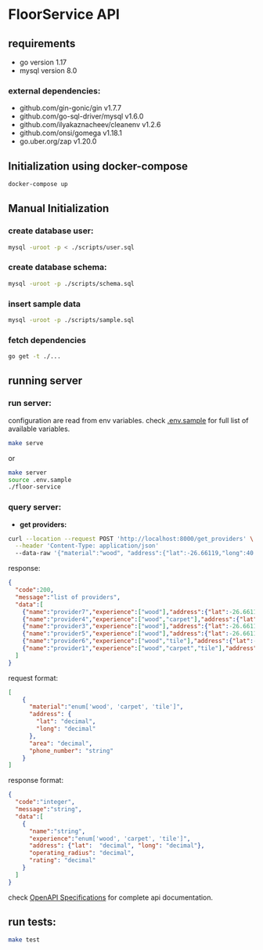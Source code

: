 # FloorService API
## requirements
- go version 1.17
- mysql version 8.0
### external dependencies:
- github.com/gin-gonic/gin v1.7.7
- github.com/go-sql-driver/mysql v1.6.0
- github.com/ilyakaznacheev/cleanenv v1.2.6
- github.com/onsi/gomega v1.18.1
- go.uber.org/zap v1.20.0
## Initialization using docker-compose
~~~bash
docker-compose up
~~~

## Manual Initialization
### create database user:
~~~bash
mysql -uroot -p < ./scripts/user.sql
~~~

### create database schema:
~~~bash
mysql -uroot -p ./scripts/schema.sql
~~~

### insert sample data
~~~bash
mysql -uroot -p ./scripts/sample.sql
~~~

### fetch dependencies
~~~bash
go get -t ./...
~~~

## running server
### run server:
configuration are read from env variables. check [.env.sample](.env.sample) for full list of available variables.
~~~bash
make serve
~~~
or
~~~bash
make server
source .env.sample
./floor-service
~~~

### query server:
- **get providers:**
~~~bash
curl --location --request POST 'http://localhost:8000/get_providers' \
  --header 'Content-Type: application/json'
  --data-raw '{"material":"wood", "address":{"lat":-26.66119,"long":40.95858}, "area":100, "phone_number":"1-800-2"}'
~~~
response:
~~~json
{
  "code":200,
  "message":"list of providers",
  "data":[
    {"name":"provider7","experience":["wood"],"address":{"lat":-26.66116,"long":40.95858},"operating_radius":10,"rating":4.8},
    {"name":"provider4","experience":["wood","carpet"],"address":{"lat":-26.66117,"long":40.95858},"operating_radius":10,"rating":4.7},
    {"name":"provider3","experience":["wood"],"address":{"lat":-26.66116,"long":40.95858},"operating_radius":10,"rating":4.5},
    {"name":"provider5","experience":["wood"],"address":{"lat":-26.66115,"long":40.95858},"operating_radius":10,"rating":4.5},
    {"name":"provider6","experience":["wood","tile"],"address":{"lat":-26.66118,"long":40.95858},"operating_radius":2,"rating":4.1},
    {"name":"provider1","experience":["wood","carpet","tile"],"address":{"lat":-26.66119,"long":40.95858},"operating_radius":10,"rating":3.5}
  ]
}
~~~

request format:
~~~json
[
    {
      "material":"enum['wood', 'carpet', 'tile']",
      "address": {
        "lat": "decimal",
        "long": "decimal"
      },
      "area": "decimal",
      "phone_number": "string"
    }
]
~~~
response format:
~~~json
{
  "code":"integer",
  "message":"string",
  "data":[
    {
      "name":"string",
      "experience":"enum['wood', 'carpet', 'tile']",
      "address": {"lat":  "decimal", "long": "decimal"},
      "operating_radius": "decimal",
      "rating": "decimal"
    }
  ]
}
~~~
check [OpenAPI Specifications](api/openapi.yml) for complete api documentation.

## run tests:
~~~bash
make test
~~~
